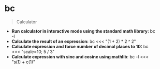 # bc
> Calculator
- **Run calculator in interactive mode using the standard math library:**
bc -l
- **Calculate the result of an expression:**
bc <<< "(1 + 2) * 2 ^ 2"
- **Calculate expression and force number of decimal places to 10:**
bc <<< "scale=10; 5 / 3"
- **Calculate expression with sine and cosine using mathlib:**
bc -l <<< "s(1) + c(1)"
